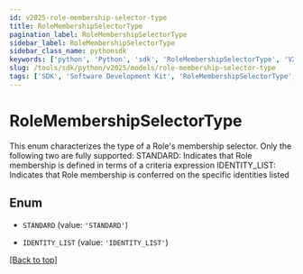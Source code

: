 ```yaml
---
id: v2025-role-membership-selector-type
title: RoleMembershipSelectorType
pagination_label: RoleMembershipSelectorType
sidebar_label: RoleMembershipSelectorType
sidebar_class_name: pythonsdk
keywords: ['python', 'Python', 'sdk', 'RoleMembershipSelectorType', 'V2025RoleMembershipSelectorType'] 
slug: /tools/sdk/python/v2025/models/role-membership-selector-type
tags: ['SDK', 'Software Development Kit', 'RoleMembershipSelectorType', 'V2025RoleMembershipSelectorType']
---
```


# RoleMembershipSelectorType

This enum characterizes the type of a Role's membership selector. Only the following two are fully supported:  STANDARD: Indicates that Role membership is defined in terms of a criteria expression  IDENTITY_LIST: Indicates that Role membership is conferred on the specific identities listed

## Enum

* `STANDARD` (value: `'STANDARD'`)

* `IDENTITY_LIST` (value: `'IDENTITY_LIST'`)

[[Back to top]](#) 

